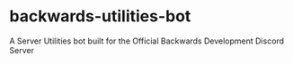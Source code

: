# backwards-utilities-bot
A Server Utilities bot built for the Official Backwards Development Discord Server
